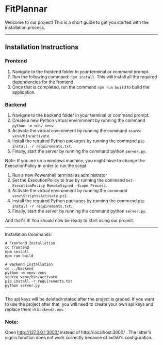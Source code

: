 # FitPlannar

Welcome to our project! This is a short guide to get you started with the installation process.

---

## Installation Instructions

### Frontend

1. Navigate to the frontend folder in your terminal or command prompt.
2. Run the following command: `npm install`. This will install all the required dependencies for the frontend.
3. Once that is completed, run the command `npm run build` to build the application.

### Backend

1. Navigate to the backend folder in your terminal or command prompt.
2. Create a new Python virtual environment by running the command `python -m venv venv`.
3. Activate the virtual environment by running the command `source venv/bin/activate`.
4. Install the required Python packages by running the command `pip install -r requirements.txt`.
5. Finally, start the server by running the command python `server.py`.

Note: If you are on a windows machine, you might have to change the ExecutionPolicy in order to run the script
1. Run a new Powershell terminal as administrator
2. Set the ExecutionPolicy to true by running the command `Set-ExecutionPolicy RemoteSigned –Scope Process`.
3. Activate the virtual environment by running the command `venv\Scripts\Activate.ps1`.
4. Install the required Python packages by running the command `pip install -r requirements.txt`.
5. Finally, start the server by running the command python `server.py`.

And that's it! You should now be ready to start using our project.

---

Installation Commands:

```
# Frontend Installation
cd frontend
npm install
npm run build

# Backend Installation
cd ../backend
python -m venv venv
source venv/bin/activate
pip install -r requirements.txt
python server.py
```

---

The api keys will be deleted/rotated after the project is graded. If you want to use the project after that, you will need to create your own api keys and replace them in `backend/.env`.

### Note:

Open http://127.0.0.1:3000/ instead of http://localhost:3000/ . The latter's signin function
does not work correctly because of auth0's configuration.
